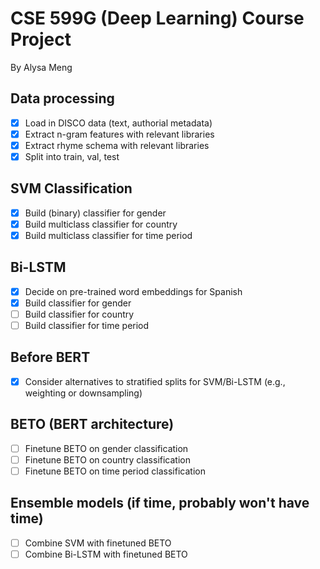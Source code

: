 # CSE 599G (Deep Learning) Course Project

By Alysa Meng

## Data processing

- [X] Load in DISCO data (text, authorial metadata)
- [X] Extract n-gram features with relevant libraries
- [X] Extract rhyme schema with relevant libraries
- [X] Split into train, val, test

## SVM Classification

- [X] Build (binary) classifier for gender
- [X] Build multiclass classifier for country
- [X] Build multiclass classifier for time period

## Bi-LSTM

- [X] Decide on pre-trained word embeddings for Spanish
- [X] Build classifier for gender
- [ ] Build classifier for country
- [ ] Build classifier for time period

## Before BERT

- [X] Consider alternatives to stratified splits for SVM/Bi-LSTM (e.g., weighting or downsampling)

## BETO (BERT architecture)

- [ ] Finetune BETO on gender classification
- [ ] Finetune BETO on country classification
- [ ] Finetune BETO on time period classification

## Ensemble models (if time, probably won't have time)

- [ ] Combine SVM with finetuned BETO
- [ ] Combine Bi-LSTM with finetuned BETO
